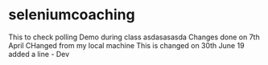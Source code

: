 # seleniumcoaching
This to check polling
Demo during class
asdasasasda
Changes done on 7th April
CHanged from my local machine
This is changed on 30th June 19
added a line - Dev
